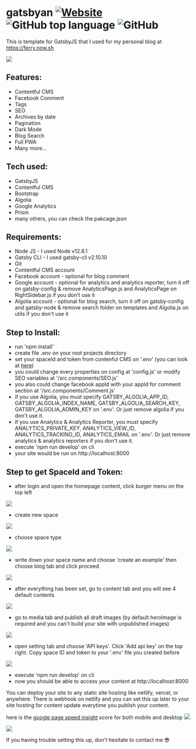 # gatsbyan [![Website](https://img.shields.io/website?down_color=lightgrey&down_message=offline&style=plastic&up_color=green&up_message=online&url=https%3A%2F%2Fferry.now.sh%2F)](https://ferry.now.sh/) ![GitHub top language](https://img.shields.io/github/languages/top/7sferry/gatsbyan?style=plastic) ![GitHub](https://img.shields.io/github/license/7sferry/gatsbyan?style=plastic) 

This is template for GatsbyJS that I used for my personal blog at https://ferry.now.sh

![](https://github.com/7sferry/Gatsbyan1.0/blob/master/static/example.png?raw=true)

## Features:
- Contentful CMS
- Facebook Comment
- Tags
- SEO
- Archives by date
- Pagination
- Dark Mode
- Blog Search
- Full PWA
- Many more...

## Tech used:
- GatsbyJS
- Contentful CMS
- Bootstrap
- Algolia
- Google Analytics
- Prism
- many others, you can check the pakcage.json

## Requirements:
- Node JS - I used Node v12.8.1
- Gatsby CLI - I used gatsby-cli v2.10.10
- Git
- Contentful CMS account
- Facebook account - optional for blog comment
- Google account - optional for analytics and analytics reporter, turn it off on gatsby-config & remove 
  AnalyticsPage.js and AnalyticsPage on RightSidebar.js if you don't use it
- Algolia account - optional for blog search, turn it off on gatsby-config and gatsby-node & remove search folder on templates and Algolia.js on utils if you don't use it

## Step to Install:
- run 'npm install'
- create file .env on your root projects directory
- set your spaceId and token from contenful CMS on '.env'
  (you can look at [here](https://github.com/7sferry/Gatsbyan1.0#step-to-get-spaceid-and-token))
- you could change every properties on config at 'config.js' or modify SEO variables at '/src.components/SEO.js'
- you also could change facebook appId with your appId for comment section at '/src.components/Comment.js'
- if you use Algolia, you must specify GATSBY_ALGOLIA_APP_ID, GATSBY_ALGOLIA_INDEX_NAME, GATSBY_ALGOLIA_SEARCH_KEY, GATSBY_ALGOLIA_ADMIN_KEY on '.env'. Or just remove algolia if you don't use it.
- if you use Analytics & Analytics Reporter, you must specify ANALYTICS_PRIVATE_KEY, ANALYTICS_VIEW_ID, ANALYTICS_TRACKING_ID, ANALYTICS_EMAIL on '.env'. Or just remove analytics & analytics reporters if you don't use it.
- execute 'npm run develop' on cli
- your site would be run on http://localhost:8000

## Step to get SpaceId and Token:
- after login and open the homepage content, click burger menu on the top left

![](https://github.com/7sferry/Gatsbyan1.0/blob/master/static/click%20burger%20menu.jpg?raw=true)
- create new space

![](https://github.com/7sferry/Gatsbyan1.0/blob/master/static/2.%20create%20space.jpg?raw=true)
- choose space type

![](https://github.com/7sferry/Gatsbyan1.0/blob/master/static/3.%20choose%20space%20type.jpg?raw=true)
- write down your space name and choose 'create an example' then choose blog tab and click proceed

![](https://github.com/7sferry/Gatsbyan1.0/blob/master/static/4.%20write%20down%20your%20space%20name%20and%20choose%20create%20an%20example%20and%20choose%20blog.jpg?raw=true)

- after everything has been set, go to content tab and you will see 4 default contents

![](https://github.com/7sferry/Gatsbyan1.0/blob/master/static/5.%20go%20to%20content%20tab%20and%20there%20shoulde%20be%204%20default%20contents.png?raw=true)
- go to media tab and publish all draft images (by default heroImage is required and you can't build your site with
  unpublished images)

![](https://github.com/7sferry/Gatsbyan1.0/blob/master/static/6.%20go%20to%20media%20tab%20and%20publish%20all%20images.png?raw=true)
- open setting tab and choose 'API keys'. Click 'Add api key' on the top right. Copy space ID and token to your '.env'
  file you created before

![](https://github.com/7sferry/Gatsbyan1.0/blob/master/static/7.%20open%20setting%20and%20add%20api%20key%20copy-paste%20spaceid%20and%20token%20to%20env.jpg?raw=true)

- execute 'npm run develop' on cli
- now you should be able to access your content at http://localhost:8000


You can deploy your site to any static site hosting like netlify, vercel, or anywhere. There is webhook on netlify
and you can set this up later to your site hosting for content update everytime you publish your content.

here is the [google page speed insight](https://developers.google.com/speed/pagespeed/insights/) score for both mobile and desktop
![](https://github.com/7sferry/Gatsbyan1.0/blob/master/static/mobile.png?raw=true)

![](https://github.com/7sferry/Gatsbyan1.0/blob/master/static/desktop.png?raw=true)

If you having trouble setting this up, don't hesitate to contact me 😎
